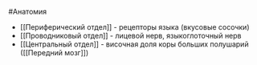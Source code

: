 #Анатомия 
- [[Периферический отдел]] - рецепторы языка (вкусовые сосочки)
- [[Проводниковый отдел]] - лицевой нерв, языкоглоточный нерв
- [[Центральный отдел]] - височная доля коры больших полушарий ([[Передний мозг]])